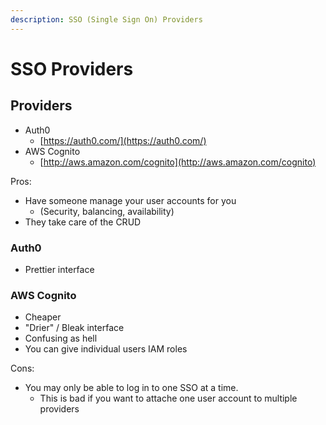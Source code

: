 ```yaml
---
description: SSO (Single Sign On) Providers
---
```


# SSO Providers

## Providers

* Auth0
  * [https://auth0.com/](https://auth0.com/)
* AWS Cognito
  * [http://aws.amazon.com/cognito](http://aws.amazon.com/cognito)

Pros:

* Have someone manage your user accounts for you
  * \(Security, balancing, availability\)
* They take care of the CRUD

### Auth0

* Prettier interface

### AWS Cognito

* Cheaper
* "Drier" / Bleak interface
* Confusing as hell
* You can give individual users IAM roles

Cons:

* You may only be able to log in to one SSO at a time.
  * This is bad if you want to attache one user account to multiple providers

